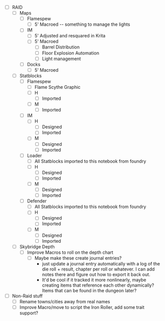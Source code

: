 

- [ ] RAID
	- [ ] Maps
		- [ ] Flamespew
			- [ ] 5' Macroed -- something to manage the lights
		- [ ] IM
			- [ ] 5' Adjusted and resquared in Krita
			- [ ] 5' Macroed
				- [ ] Barrel Distribution
				- [ ] Floor Explosion Automation
				- [ ] Light management
		- [ ] Docks
			- [ ] 5' Macroed
	- [ ] Statblocks
		- [ ] Flamespew
			- [ ] Flame Scythe Graphic
			- [ ] H
				- [ ] Imported
			- [ ] M
				- [ ] Imported
		- [ ] IM
			- [ ] H
				- [ ] Designed
				- [ ] Imported
			- [ ] M
				- [ ] Designed
				- [ ] Imported
		- [ ] Loader
			- [ ] All Statblocks imported to this notebook from foundry
			- [ ] H
				- [ ] Designed
				- [ ] Imported
			- [ ] M
				- [ ] Designed
				- [ ] Imported
		- [ ] Defender
			- [ ] All Statblocks imported to this notebook from foundry
			- [ ] H
				- [ ] Designed
				- [ ] Imported
			- [ ] M
				- [ ] Designed
				- [ ] Imported
	- [ ] Skybridge Depth
		- [ ] Improve Macros to roll on the depth chart
			- [ ] Maybe make these create journal entries?
				- just update a journal entry automatically with a log of the die roll + result, chapter per roll or whatever. I can add notes there and figure out how to export it back out.
				- It'd be cool if it tracked it more nonlinearly, maybe creating items that reference each other dynamically? Items that can be found in the dungeon later?
- [ ] Non-Raid stuff
	- [ ] Rename towns/cities away from real names
	- [ ] Improve Macro/move to script the Iron Roller, add some trait support?